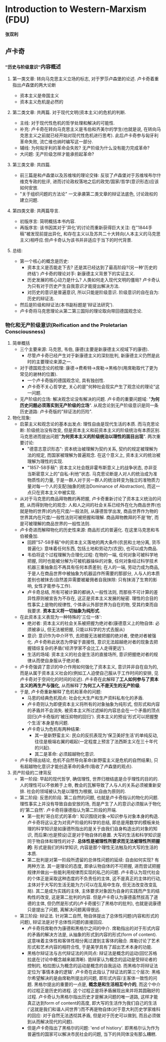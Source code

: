 # Introduction to Western-Marxism (FDU) 
**张双利**

## 卢卡奇

### `"历史与阶级意识"`内容概述

1. 第一类文章: 转向马克思主义立场的标志, 对于罗莎卢森堡的论述. 卢卡奇着重指出卢森堡的两大论断
    - 资本主义是帝国主义
    - 资本主义危机是必然的
2. 第二类文章: 共两篇. 对于现代文明(资本主义)的危机的判断.
    - 主线: 对于现代性危机的哲学处理和解决的可能性.
    - 补充: 卢卡奇在转向马克思主义是韦伯和齐美尔的学生(也就是说, 在转向马克思主义之前就已经开始对现代性危机进行思考). 此后卢卡奇参与匈牙利革命失败, 流亡维也纳时编写这一部分.
    - 辅线: 为何匈牙利的革命会失败? 无产阶级为什么没有能力完成革命? 
    - 大问题: 无产阶级怎样才能承担起革命? 
3.  第三类文章: 共四篇.
    - 前三篇是和卢森堡以及苏维埃的理论交锋: 反驳了卢森堡对于苏维埃布尔什维克专政的批评, 进而讨论政权落地之后的政党/国家/哲学(意识形态)应该如何安放.
    - "关于组织问题的方法论" 一文承袭第二类文章的辩证法底色, 讨论政权的建立问题.
4. 第四类文章: 共两篇导言.
    - 初版序言: 简明概括本书内容.
    - 再版序言: 该书因其对于'异化'的讨论而重新获得巨大关注: 在"1844手稿"被发现前提出异化, 和存在主义以及苏共二十大转向(人本主义的马克思主义)相呼应.但卢卡奇认为该书并非适应于当下的时代背景.

5. 总结: 
    - 第一个核心的概念是历史: 
        - 资本主义是否能走下去? 还是其已经达到了最高阶段?(另一种'历史的终结') 卢卡奇的理论对手: 新康德主义背景下的实证主义.
        - 历史发展的核心动力是什么? 人类如何走入现代文明的僵局? 卢卡奇认为只有对于历史产生自我意识才能提出解决方法.
        - 对历史的意识是普遍意识, 所以只能是阶级意识. 阶级意识的自在自为: 历史的辩证法.
    - 然后是阶级和辩证法(本书副标题是'辩证法研究').
    - 卢卡奇将马克思理论从第二第三国际的理论取向带回德国观念论.
  
### 物化和无产阶级意识(Reification and the Proletarian Consciousness)

1. 简单概括
    - 三个主要来源: 马克思, 韦伯, 康德(主要是新康德主义视域下的康德).
       - 尽管卢卡奇已经产生对于新康德主义的深刻批判, 新康德主义仍然是此时的主要理论来源之一.
    - 对于德国观念论的梳理: 康德->费希特->席勒->黑格尔(用席勒取代了更为常见的谢林的位置).
      - 一个卢卡奇版的德国观念论, 具有独创性.
      - 卢卡奇不关心哲学史, 关心的是"何种社会现实产生了观念论的理论"这一问题.
    - 无产阶级的立场: 解决观念论没有解决的问题. 卢卡奇的重要问题域: "**为何历史问题必须落实到无产阶级的立场**". 从观念论到无产阶级意识是同一条历史道路: 卢卡奇版的"辩证法的历险".
2. 物化现象:
    - 启蒙主义和观念论的基本出发点: 理性自由是现代生活的本质. 而马克思论断: 阶级统治没有改变, 但是资本主义和前资本主义的阶级统治有本质区别. 马克思进而提出问题"**为何资本主义的阶级统治以理性的面目出现**". 两次重要讨论:
        - "德意志意识形态": 资本统治被理解为契约关系, 契约的规定被理解为法的规定, 而国家被理解为普遍观念. 在这个意义上, 资本主义的统治被理解为理性的实现.
        - "1857-58手稿": 资本主义社会既非霍布斯意义上的战争状态, 亦非亚当斯密意义上的"自私-利他"状态. 马克思论断是人对人的统治成为准物质性的力量, 于是一群人对于另一群人的统治转变为独立的准物质力量对每一个人的支配(抽象的统治Dominance of Abstraction), 而这一点只在资本主义中被实现. 
    - 从对于马克思的商品拜物教的再把握, 卢卡奇重新讨论了资本主义统治的问题, 从而得到物化的观念: 人和人之间的社会关系已经外在化为商品世界(也就是物的世界)的内在尺度/一般法则, 从康德哲学出发, 商品世界作为物的世界其内在尺度/一般性法则可被把握和理解. 商品拜物教拜的不是'物', 而是可被理解的商品世界的一般性法则.
    - 卢卡奇进而解释物化的历史性来源: 商品形式的普遍化. 在这里马克思和韦伯被叠加. 
        - 回顾"57-58手稿"中的资本主义落地的两大条件(农民和土地分离, 货币普遍化): 意味着任何东西, 包括土地和劳动力(农民), 也可以成为商品. 
        - 韦伯将这个过程理解为合理化过程: 在物的一端, 任何对象可被科学地把握, 同时也能被分解为可被机器操纵的对象, 任何对象经过科学技术机器三重抽象后不再具有任何本质差别; 在人的一端, 劳动力成为商品, 于是人在商品世界中被抽象为机器运作所需要的那部分, 人与人的本质差别也被抹去(自然差异需要被雇佣者自我抹除: 只有抹消了生育的影响, 女性才能参与工作). 
        - 卢卡奇总结, 所有可被计算的都纳入一般性法则, 而那些不可计算的差异性原则被宣告为不存在, 这正是资本主义发展的秘密. 理性的合目的性事实上是物的规律性, 个体承认外部世界为自在的物, 受其约束而自我要求. **资本主义将一切抽象为纯形式**.
    - 在此资本主义表现为一种特殊的'三位一体':
        - 绝对者: 资本主义的社会关系被把握为绝对者(康德意义上的物自体: 必须被承认, 但无法被把握, 只能以科学的方式去服从)
        - 意识: 意识作为中介环节, 去把握无法被把握的绝对者, 使绝对者被强化. 卢卡奇称此状态为停留于直接性, 意识无法超越绝对者的现象去把握错综复杂的矛盾('经济学家不会比工人走得更远').
        - 生活的场域: 资本主义的社会是生活的直接场所, 意识把握绝对者的规律从而使自身服从于绝对者.
    - 卢卡奇强调了意识的中介作用如何强化了资本主义, 意识并非自在自为的, 而是从属于资本主义社会的(例如工人迫使自己服从于工作时间的安排, 见卢卡奇对于空间化的时间的论述). 卢卡奇在此解释了**工人如何参与了资本主义的再生产与强化**, 从而解释了**为何工人不是天生的无产阶级**.
    - 于是, 卢卡奇重新解释了危机和革命的问题:
        - 马恩的经典危机观点: 社会化大生产和生产资料私有化的矛盾.
        - 卢卡奇则认为即便资本主义将所有的对象抽象为纯形式, 但形式和内容的矛盾并不会消失. 被资本主义所过滤掉的内容总会在一个矛盾的顶点回归(卢卡奇版的'被压抑物的回归'). 资本主义的预设'形式可以把握整个生活'本身是有问题. 
        - 卢卡奇认为危机有两种结果: 
            - 其一是新野蛮主义: 民众的反抗表现为'保卫美好生活'的单纯反动, 往往是极端右翼的崛起(一定程度上预言了法西斯主义在三十年代的兴起).
            - 其二是革命: 必须超越物化意识.
    - 卢卡奇得出结论, 危机不自然导向革命(新野蛮主义是危机的自然结果), 只有超越物化意识才能创造革命的条件(吸收了卢森堡的观点).
3. 资产阶级的二律背反
    - 第一阶段: 早起的现代哲学, 确信理性, 世界归根结底是合乎理性的目的的. 人的理性可以不依赖于上帝, 教会的瓦解导致了人与人的关系必须被重新安排. 社会的领域被认为是以理性为根据, 以自由为原则的.
    - 第二阶段: 反思的阶段. 第二自然的问题, 也就是卢卡奇指认的物化的问题. 理性事实上并没有导致自由安放的场, 而是产生了人的意识必须服从于物化的'第二自然'. 卢卡奇将康德指认为第二阶段的开端. 
        - 第一批判'哥白尼式的革命': 知识围绕对象->知识参与对象本身的构造. 卢卡奇将这认定为对资产阶级的科学的总结, 即总是用数学的模板来处理的科学知识是如康德所指出的是关于由我们自身构造出的对象的知识, 而后果(也是预设)正是对于物自体的悬置. 大写的生活和科学知识是同于物自体和理性的对子. **总体性是被理性所要求而无法被理性所把握的**: 形式是我们的科学知识, 内容是那个理性无法触及的大写的生活的本质. 
        - 第二批判是对第一阶段所遗留的总体性问题的延续: 自由如何实现? 有两种方法. 其一是理论的态度, 即承认物自体的不可把握, 进而尝试把握规律并做出一些能利用规律而实现的私己的问题. 卢卡奇认为现代社会的个体正是采取这种态度的不负责任的主体, 这不是真正的主体的行动, 主体对于大写的生活无能为力(可以在乱局中生存, 但无法改变改变乱局). 其二是成为实践的主体, 主体要求对象因为自身的实践而产生的结构性的改变, 这是第二批判的内容. 但是卢卡奇认为康德虽然拔高了道德的主体, 但仍然是形式的(卢卡奇援引了黑格尔的批判), 也就是说康德只是提出了问题, 离解决问题离得很远.
    - 第三阶段: 辩证法. 针对第二自然, 物自体提出了总体性问题(内容和形式的问题), 辩证法是对于总体性问题的直接回应.
        - 卢卡奇将席勒作为康德和黑格尔之间的中介.  席勒指出的对于形式内容的矛盾的解决方法是, 从抽象的形式到内容的形式(form of content). 这意味着主体性和客体性相分离过渡到主客体的融合. 席勒讨论了艺术形式和艺术内容的相符合性, 于是美学具有了超出艺术本身的功能.
        - 黑格尔辩证法与古代辩证法的共同点: 辩证法是概念的运动(回忆苏格拉底在讨论中概念越来越清晰). 诡辩家认为概念的运动是受辩论者的控制的, 柏拉图认为概念的运动是概念的自我运动. 而黑格尔将辩证法定位为'事情本身的逻辑'. 卢卡奇在此指认了辩证法的第三个层次: 黑格尔希望解决的是由席勒所提出的问题, 即形式内容/主客体一致性的问题. 黑格尔提出的重要的一点是, **概念是和生活相互中介的**, 而这个中介的过程正是历史的进程. 这个过程正是将矛盾展现出来并将其圆融好的过程. 卢卡奇认为黑格尔指出历史才是解决问题的唯一道路, 这样才能真正达到form of content的高度, 即大写的生活作为我们自己的生活('这就是我们和谐人间世界')而不再是物自体(对于意大利历史学家维科的回应: 对于自然无法透彻其矛盾, 但是对于历史可以做到, 而且必须做到从而解决现代的问题). 
        - 但是卢卡奇指出了黑格尔的问题: 'end of histiory'. 即黑格尔认为作为普遍性的国家可以解决市民社会的问题, 当下的共同体没有那么糟糕.
